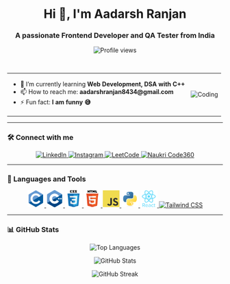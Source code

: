 <h1 align="center">Hi 👋, I'm Aadarsh Ranjan</h1> 
<h3 align="center">A passionate Frontend Developer and QA Tester from India</h3> 

<p align="center">
  <img src="https://komarev.com/ghpvc/?username=aadarsh8434&label=Profile%20views&color=0e75b6&style=flat" alt="Profile views" />
</p>

<br/>

<table>
  <tr>
    <td>
      <ul>
        <li>🌱 I’m currently learning <strong>Web Development, DSA with C++</strong></li>
        <li>📫 How to reach me: <strong>aadarshranjan8434@gmail.com</strong></li>
        <li>⚡ Fun fact: <strong>I am funny 😅</strong></li>
      </ul>
    </td>
    <td>
      <img src="https://media3.giphy.com/media/v1.Y2lkPTc5MGI3NjExd2ZteTd6dTJnZ3VvdXh4bXlsejUzZGE5N2w2OTJidG15MXZsbGI1YiZlcD12MV9pbnRlcm5hbF9naWZfYnlfaWQmY3Q9Zw/odTTszSU3M3pb5I9eW/giphy.gif" alt="Coding" width="400">
    </td>
  </tr>
</table>

---

### 🛠️ Connect with me
<p align="center">
  <a href="https://www.linkedin.com/in/aadarsh-ranjan/" target="_blank">
    <img src="https://raw.githubusercontent.com/rahuldkjain/github-profile-readme-generator/master/src/images/icons/Social/linked-in-alt.svg" alt="LinkedIn" height="30" width="40" />
  </a>
  <a href="https://www.instagram.com/___console.in/" target="_blank">
    <img src="https://raw.githubusercontent.com/rahuldkjain/github-profile-readme-generator/master/src/images/icons/Social/instagram.svg" alt="Instagram" height="30" width="40" />
  </a>
  <a href="https://www.leetcode.com/Aadarsh_10" target="_blank">
    <img src="https://raw.githubusercontent.com/rahuldkjain/github-profile-readme-generator/master/src/images/icons/Social/leet-code.svg" alt="LeetCode" height="30" width="40" />
  </a>
  <a href="https://www.naukri.com/code360/profile/Aadarsh_123" target="_blank">
    <img src="https://upload.wikimedia.org/wikipedia/commons/thumb/7/76/Naukri.com_logo.svg/2560px-Naukri.com_logo.svg.png" alt="Naukri Code360" height="30" width="40" />
  </a>
</p>

---

### 🚀 Languages and Tools
<p align="center">
  <a href="https://www.cprogramming.com/" target="_blank">
    <img src="https://raw.githubusercontent.com/devicons/devicon/master/icons/c/c-original.svg" alt="C" width="40" height="40" />
  </a>
  <a href="https://www.w3schools.com/cpp/" target="_blank">
    <img src="https://raw.githubusercontent.com/devicons/devicon/master/icons/cplusplus/cplusplus-original.svg" alt="C++" width="40" height="40" />
  </a>
  <a href="https://www.w3schools.com/css/" target="_blank">
    <img src="https://raw.githubusercontent.com/devicons/devicon/master/icons/css3/css3-original-wordmark.svg" alt="CSS" width="40" height="40" />
  </a>
  <a href="https://www.w3.org/html/" target="_blank">
    <img src="https://raw.githubusercontent.com/devicons/devicon/master/icons/html5/html5-original-wordmark.svg" alt="HTML" width="40" height="40" />
  </a>
  <a href="https://developer.mozilla.org/en-US/docs/Web/JavaScript" target="_blank">
    <img src="https://raw.githubusercontent.com/devicons/devicon/master/icons/javascript/javascript-original.svg" alt="JavaScript" width="40" height="40" />
  </a>
  <a href="https://www.python.org" target="_blank">
    <img src="https://raw.githubusercontent.com/devicons/devicon/master/icons/python/python-original.svg" alt="Python" width="40" height="40" />
  </a>
  <a href="https://reactjs.org/" target="_blank">
    <img src="https://raw.githubusercontent.com/devicons/devicon/master/icons/react/react-original-wordmark.svg" alt="React" width="40" height="40" />
  </a>
  <a href="https://tailwindcss.com/" target="_blank">
    <img src="https://www.vectorlogo.zone/logos/tailwindcss/tailwindcss-icon.svg" alt="Tailwind CSS" width="40" height="40" />
  </a>
</p>

---

### 📊 GitHub Stats
<p align="center">
  <img src="https://github-readme-stats.vercel.app/api/top-langs/?username=aadarsh8434&show_icons=true&locale=en&layout=compact" alt="Top Languages" />
</p>
<p align="center">
  <img src="https://github-readme-stats.vercel.app/api?username=aadarsh8434&show_icons=true&locale=en" alt="GitHub Stats" />
</p>
<p align="center">
  <img src="https://github-readme-streak-stats.herokuapp.com/?user=aadarsh8434" alt="GitHub Streak" />
</p>
